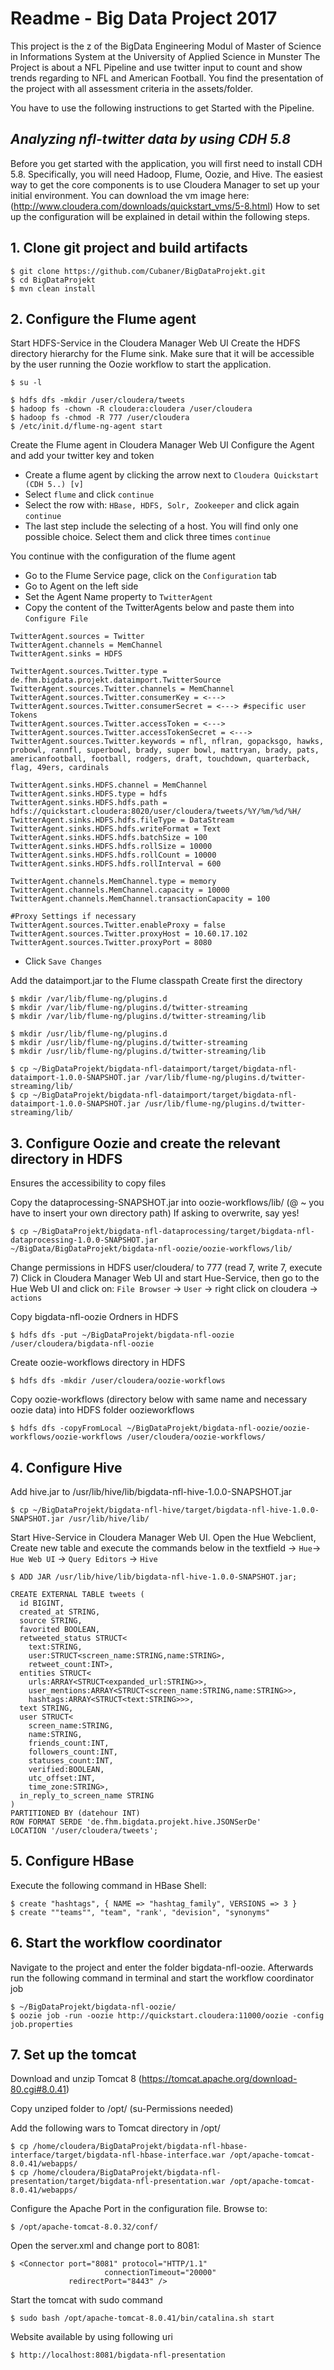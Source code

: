 # Readme - Big Data Project 2017

This project is the z of the BigData Engineering Modul of Master of Science in Informations System at the University of Applied Science in Munster
The Project is about a NFL Pipeline and use twitter input to count and show trends regarding to NFL and American Football.
You find the presentation of the project with all assessment criteria in the assets/folder.

You have to use the following instructions to get Started with the Pipeline.

## *Analyzing nfl-twitter data by using CDH 5.8*

Before you get started with the application, you will first need to install CDH 5.8. Specifically, you will need Hadoop, Flume, Oozie, and Hive. The easiest way to get the core components is to use Cloudera Manager to set up your initial environment. You can download the vm image here: (http://www.cloudera.com/downloads/quickstart_vms/5-8.html) How to set up the configuration will be explained in detail within the following steps.

## 1. **Clone git project and build artifacts**
```
$ git clone https://github.com/Cubaner/BigDataProjekt.git
$ cd BigDataProjekt
$ mvn clean install
```

## 2. **Configure the Flume agent**

Start HDFS-Service in the Cloudera Manager Web UI
Create the HDFS directory hierarchy for the Flume sink.
Make sure that it will be accessible by the user running the Oozie workflow to start the application.  
```
$ su -l
```

```
$ hdfs dfs -mkdir /user/cloudera/tweets
$ hadoop fs -chown -R cloudera:cloudera /user/cloudera
$ hadoop fs -chmod -R 777 /user/cloudera
$ /etc/init.d/flume-ng-agent start
```
Create the Flume agent in Cloudera Manager Web UI
Configure the Agent and add your twitter key and token
- Create a flume agent by clicking the arrow next to `Cloudera Quickstart (CDH 5..) [v]`
- Select `flume` and click `continue`
- Select the row with: `HBase, HDFS, Solr, Zookeeper` and click again `continue`
- The last step include the selecting of a host. You will find only one possible choice. Select them and click three times `continue`

You continue with the configuration of the flume agent

- Go to the Flume Service page, click on the `Configuration` tab
- Go to Agent on the left side
- Set the Agent Name property to `TwitterAgent`
- Copy the content of the TwitterAgents below and paste them into `Configure File`

```
TwitterAgent.sources = Twitter
TwitterAgent.channels = MemChannel
TwitterAgent.sinks = HDFS

TwitterAgent.sources.Twitter.type = de.fhm.bigdata.projekt.dataimport.TwitterSource
TwitterAgent.sources.Twitter.channels = MemChannel
TwitterAgent.sources.Twitter.consumerKey = <--->
TwitterAgent.sources.Twitter.consumerSecret = <---> #specific user Tokens
TwitterAgent.sources.Twitter.accessToken = <--->
TwitterAgent.sources.Twitter.accessTokenSecret = <--->
TwitterAgent.sources.Twitter.keywords = nfl, nflran, gopacksgo, hawks, probowl, rannfl, superbowl, brady, super bowl, mattryan, brady, pats, americanfootball, football, rodgers, draft, touchdown, quarterback, flag, 49ers, cardinals

TwitterAgent.sinks.HDFS.channel = MemChannel
TwitterAgent.sinks.HDFS.type = hdfs
TwitterAgent.sinks.HDFS.hdfs.path = hdfs://quickstart.cloudera:8020/user/cloudera/tweets/%Y/%m/%d/%H/
TwitterAgent.sinks.HDFS.hdfs.fileType = DataStream
TwitterAgent.sinks.HDFS.hdfs.writeFormat = Text
TwitterAgent.sinks.HDFS.hdfs.batchSize = 100
TwitterAgent.sinks.HDFS.hdfs.rollSize = 10000
TwitterAgent.sinks.HDFS.hdfs.rollCount = 10000
TwitterAgent.sinks.HDFS.hdfs.rollInterval = 600

TwitterAgent.channels.MemChannel.type = memory
TwitterAgent.channels.MemChannel.capacity = 10000
TwitterAgent.channels.MemChannel.transactionCapacity = 100

#Proxy Settings if necessary
TwitterAgent.sources.Twitter.enableProxy = false
TwitterAgent.sources.Twitter.proxyHost = 10.60.17.102
TwitterAgent.sources.Twitter.proxyPort = 8080
```
- Click `Save Changes`

Add the dataimport.jar to the Flume classpath
Create first the directory
```
$ mkdir /var/lib/flume-ng/plugins.d
$ mkdir /var/lib/flume-ng/plugins.d/twitter-streaming
$ mkdir /var/lib/flume-ng/plugins.d/twitter-streaming/lib

$ mkdir /usr/lib/flume-ng/plugins.d
$ mkdir /usr/lib/flume-ng/plugins.d/twitter-streaming
$ mkdir /usr/lib/flume-ng/plugins.d/twitter-streaming/lib

$ cp ~/BigDataProjekt/bigdata-nfl-dataimport/target/bigdata-nfl-dataimport-1.0.0-SNAPSHOT.jar /var/lib/flume-ng/plugins.d/twitter-streaming/lib/
$ cp ~/BigDataProjekt/bigdata-nfl-dataimport/target/bigdata-nfl-dataimport-1.0.0-SNAPSHOT.jar /usr/lib/flume-ng/plugins.d/twitter-streaming/lib/
```

## 3. **Configure Oozie and create the relevant directory in HDFS**

Ensures the accessibility to copy files

Copy the dataprocessing-SNAPSHOT.jar into oozie-workflows/lib/ (@ ~ you have to insert your own directory path)
If asking to overwrite, say yes!
```
$ cp ~/BigDataProjekt/bigdata-nfl-dataprocessing/target/bigdata-nfl-dataprocessing-1.0.0-SNAPSHOT.jar
~/BigData/BigDataProjekt/bigdata-nfl-oozie/oozie-workflows/lib/
```
Change permissions in HDFS user/cloudera/ to 777 (read 7, write 7, execute 7)
Click in Cloudera Manager Web UI and start Hue-Service, then go to the Hue Web UI and click on: `File Browser` -> `User` -> right click on cloudera -> `actions`

Copy bigdata-nfl-oozie Ordners in HDFS
```
$ hdfs dfs -put ~/BigDataProjekt/bigdata-nfl-oozie /user/cloudera/bigdata-nfl-oozie
```
Create oozie-workflows directory in HDFS
```
$ hdfs dfs -mkdir /user/cloudera/oozie-workflows
```
Copy oozie-workflows (directory below with same name and necessary oozie data) into HDFS folder oozieworkflows
```
$ hdfs dfs -copyFromLocal ~/BigDataProjekt/bigdata-nfl-oozie/oozie-workflows/oozie-workflows /user/cloudera/oozie-workflows/
```

## 4. **Configure Hive**

Add hive.jar to /usr/lib/hive/lib/bigdata-nfl-hive-1.0.0-SNAPSHOT.jar
```
$ cp ~/BigDataProjekt/bigdata-nfl-hive/target/bigdata-nfl-hive-1.0.0-SNAPSHOT.jar /usr/lib/hive/lib/
```
Start Hive-Service in Cloudera Manager Web UI.
Open the Hue Webclient, Create new table and execute the commands below in the textfield
-> `Hue`-> `Hue Web UI` -> `Query Editors` -> `Hive`
```
$ ADD JAR /usr/lib/hive/lib/bigdata-nfl-hive-1.0.0-SNAPSHOT.jar;

CREATE EXTERNAL TABLE tweets (
  id BIGINT,
  created_at STRING,
  source STRING,
  favorited BOOLEAN,
  retweeted_status STRUCT<
    text:STRING,
    user:STRUCT<screen_name:STRING,name:STRING>,
    retweet_count:INT>,
  entities STRUCT<
    urls:ARRAY<STRUCT<expanded_url:STRING>>,
    user_mentions:ARRAY<STRUCT<screen_name:STRING,name:STRING>>,
    hashtags:ARRAY<STRUCT<text:STRING>>>,
  text STRING,
  user STRUCT<
    screen_name:STRING,
    name:STRING,
    friends_count:INT,
    followers_count:INT,
    statuses_count:INT,
    verified:BOOLEAN,
    utc_offset:INT,
    time_zone:STRING>,
  in_reply_to_screen_name STRING
)
PARTITIONED BY (datehour INT)
ROW FORMAT SERDE 'de.fhm.bigdata.projekt.hive.JSONSerDe'
LOCATION '/user/cloudera/tweets';
```

## 5. **Configure HBase**

Execute the following command in HBase Shell:
```
$ create "hashtags", { NAME => "hashtag_family", VERSIONS => 3 }
$ create ""teams"", "team", "rank', "devision", "synonyms"
```

## 6. **Start the workflow coordinator**

Navigate to the project and enter the folder bigdata-nfl-oozie.
Afterwards run the following command in terminal and start the workflow coordinator job
```
$ ~/BigDataProjekt/bigdata-nfl-oozie/
$ oozie job -run -oozie http://quickstart.cloudera:11000/oozie -config job.properties
```

## 7. **Set up the tomcat**

Download and unzip Tomcat 8
(https://tomcat.apache.org/download-80.cgi#8.0.41)

Copy unziped folder to /opt/ (su-Permissions needed)

Add the following wars to Tomcat directory in /opt/
```
$ cp /home/cloudera/BigDataProjekt/bigdata-nfl-hbase-interface/target/bigdata-nfl-hbase-interface.war /opt/apache-tomcat-8.0.41/webapps/
$ cp /home/cloudera/BigDataProjekt/bigdata-nfl-presentation/target/bigdata-nfl-presentation.war /opt/apache-tomcat-8.0.41/webapps/
```
Configure the Apache Port in the configuration file.
Browse to:
```
$ /opt/apache-tomcat-8.0.32/conf/
```
Open the server.xml and change port to 8081:
```
$ <Connector port="8081" protocol="HTTP/1.1"
	  				 connectionTimeout="20000"
             redirectPort="8443" />
```
Start the tomcat with sudo command
```
$ sudo bash /opt/apache-tomcat-8.0.41/bin/catalina.sh start
```
Website available by using following uri
```
$ http://localhost:8081/bigdata-nfl-presentation
```
